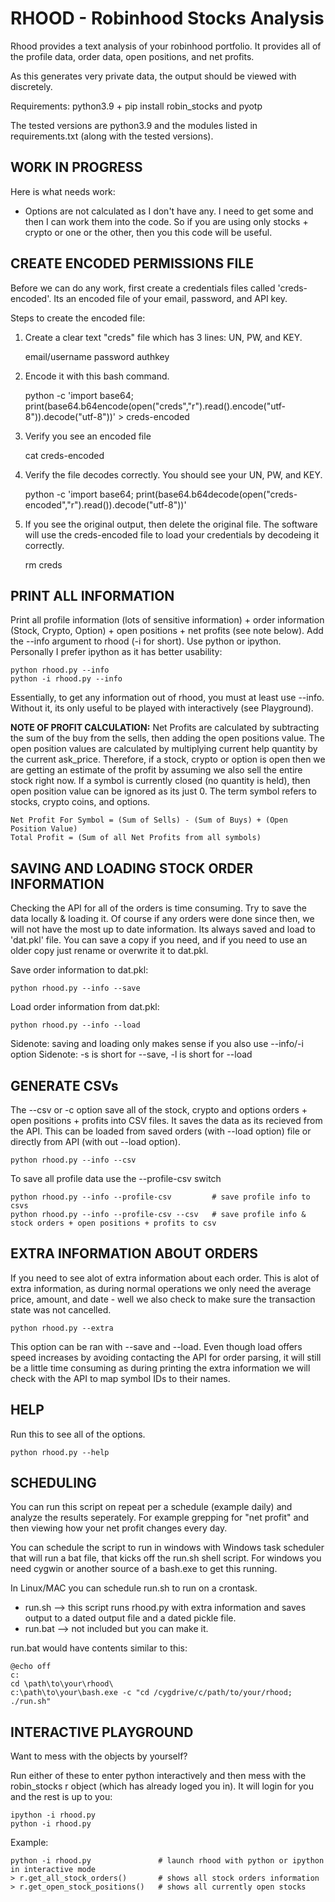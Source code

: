 # RHOOD - Robinhood Stocks Analysis

Rhood provides a text analysis of your robinhood portfolio. It provides all of the profile data, order data, open positions, and net profits.

As this generates very private data, the output should be viewed with discretely.

Requirements: python3.9 + pip install robin_stocks and pyotp

The tested versions are python3.9 and the modules listed in requirements.txt (along with the tested versions).

## WORK IN PROGRESS

Here is what needs work:

- Options are not calculated as I don't have any. I need to get some and then I can work them into the code. So if you are using only stocks + crypto or one or the other, then you this code will be useful.

## CREATE ENCODED PERMISSIONS FILE

Before we can do any work, first create a credentials files called 'creds-encoded'. Its an encoded file of your email, password, and API key.

Steps to create the encoded file:

1. Create a clear text "creds" file which has 3 lines: UN, PW, and KEY.

    email/username
    password
    authkey

1. Encode it with this bash command.

    python -c 'import base64; print(base64.b64encode(open("creds","r").read().encode("utf-8")).decode("utf-8"))' > creds-encoded

1. Verify you see an encoded file

    cat creds-encoded

1. Verify the file decodes correctly. You should see your UN, PW, and KEY.

    python -c 'import base64; print(base64.b64decode(open("creds-encoded","r").read()).decode("utf-8"))'

1. If you see the original output, then delete the original file. The software will use the creds-encoded file to load your credentials by decodeing it correctly.

    rm creds

## PRINT ALL INFORMATION

Print all profile information (lots of sensitive information) + order information (Stock, Crypto, Option) + open positions + net profits (see note below). Add the --info argument to rhood (-i for short). Use python or ipython. Personally I prefer ipython as it has better usability:

    python rhood.py --info
    python -i rhood.py --info

Essentially, to get any information out of rhood, you must at least use --info. Without it, its only useful to be played with interactively (see Playground).

**NOTE OF PROFIT CALCULATION:** Net Profits are calculated by subtracting the sum of the buy from the sells, then adding the open positions value. The open position values are calculated by multiplying current help quantity by the current ask_price. Therefore, if a stock, crypto or option is open then we are getting an estimate of the profit by assuming we also sell the entire stock right now. If a symbol is currently closed (no quantity is held), then open position value can be ignored as its just 0. The term symbol refers to stocks, crypto coins, and options.

    Net Profit For Symbol = (Sum of Sells) - (Sum of Buys) + (Open Position Value)
    Total Profit = (Sum of all Net Profits from all symbols)

## SAVING AND LOADING STOCK ORDER INFORMATION

Checking the API for all of the orders is time consuming. Try to save the data locally & loading it. Of course if any orders were done since then, we will not have the most up to date information. Its always saved and load to 'dat.pkl' file. You can save a copy if you need, and if you need to use an older copy just rename or overwrite it to dat.pkl.

Save order information to dat.pkl:

    python rhood.py --info --save

Load order information from dat.pkl:

    python rhood.py --info --load

Sidenote: saving and loading only makes sense if you also use --info/-i option 
Sidenote: -s is short for --save, -l is short for --load

## GENERATE CSVs

The --csv or -c option save all of the stock, crypto and options orders + open positions + profits into CSV files. It saves the data as its recieved from the API. This can be loaded from saved orders (with --load option) file or directly from API (with out --load option).

    python rhood.py --info --csv

To save all profile data use the --profile-csv switch

    python rhood.py --info --profile-csv         # save profile info to csvs
    python rhood.py --info --profile-csv --csv   # save profile info & stock orders + open positions + profits to csv 

## EXTRA INFORMATION ABOUT ORDERS

If you need to see alot of extra information about each order. This is alot of extra information, as during normal operations we only need the average price, amount, and date - well we also check to make sure the transaction state was not cancelled.

    python rhood.py --extra

This option can be ran with --save and --load. Even though load offers speed increases by avoiding contacting the API for order parsing, it will still be a little time consuming as during printing the extra information we will check with the API to map symbol IDs to their names.

## HELP

Run this to see all of the options.

    python rhood.py --help

## SCHEDULING

You can run this script on repeat per a schedule (example daily) and analyze the results seperately. For example grepping for "net profit" and then viewing how your net profit changes every day.

You can schedule the script to run in windows with Windows task scheduler that will run a bat file, that kicks off the run.sh shell script. For windows you need cygwin or another source of a bash.exe to get this running.

In Linux/MAC you can schedule run.sh to run on a crontask.

* run.sh --> this script runs rhood.py with extra information and saves output to a dated output file and a dated pickle file.
* run.bat --> not included but you can make it.

run.bat would have contents similar to this:

    @echo off
    c:
    cd \path\to\your\rhood\
    c:\path\to\your\bash.exe -c "cd /cygdrive/c/path/to/your/rhood; ./run.sh"

## INTERACTIVE PLAYGROUND

Want to mess with the objects by yourself?

Run either of these to enter python interactively and then mess with the robin_stocks r object (which has already loged you in). It will login for you and the rest is up to you:

    ipython -i rhood.py
    python -i rhood.py

Example:

    python -i rhood.py               # launch rhood with python or ipython in interactive mode
    > r.get_all_stock_orders()       # shows all stock orders information
    > r.get_open_stock_positions()   # shows all currently open stocks